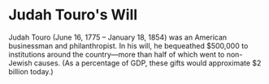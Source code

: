 # Judah Touro's Will
Judah Touro (June 16, 1775 – January 18, 1854) was an American businessman and philanthropist. In his will, he bequeathed $500,000 to institutions around the country—more than half of which went to non-Jewish causes. (As a percentage of GDP, these gifts would approximate $2 billion today.) 
